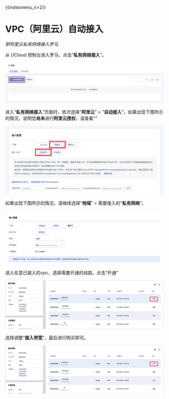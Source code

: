{{indexmenu_n>2}}

# VPC（阿里云）自动接入

*即阿里云私有网络接入罗马*

从 UCloud 控制台进入罗马，点击“**私有网络接入**”。

![](/images/operation/私有网络接入.png)

进入“**私有网络接入**”页面时，依次选择“**阿里云**” \>
“**自动接入**”，如果出现下图所示的情况，说明您**尚未**进行**阿里云授权**，请查看“[](/network/roma/operation/ali_auth)”

![](/images/operation/ali_auto_access/step1.png)

如果出现下图所示的情况，请继续选择“**地域**” \> 需要接入的“**私有网络**”。

![](/images/operation/ali_auto_access/step2.png)

进入任意已接入的vpc，选择需要开通的线路，点击“开通”

![](/images/operation/开通.png)

选择调整“**接入带宽**”，最后进行购买即可。

![](/images/operation/开通.png)
